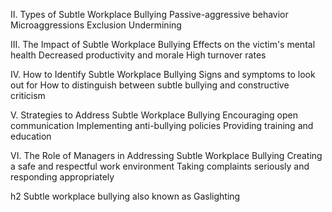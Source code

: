 

II. Types of Subtle Workplace Bullying
    Passive-aggressive behavior
    Microaggressions
    Exclusion
    Undermining

III. The Impact of Subtle Workplace Bullying
    Effects on the victim's mental health
    Decreased productivity and morale
    High turnover rates

IV. How to Identify Subtle Workplace Bullying
    Signs and symptoms to look out for
    How to distinguish between subtle bullying and constructive criticism

V. Strategies to Address Subtle Workplace Bullying
    Encouraging open communication
    Implementing anti-bullying policies
    Providing training and education

VI. The Role of Managers in Addressing Subtle     Workplace Bullying
    Creating a safe and respectful work environment
    Taking complaints seriously and responding appropriately



h2 Subtle workplace bullying also known as Gaslighting